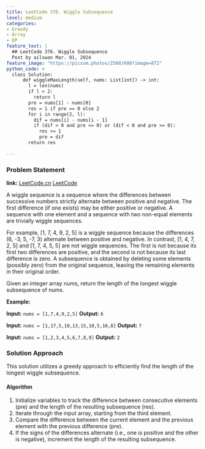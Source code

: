 ```yaml
---
title: LeetCode 376. Wiggle Subsequence
level: medium
categories:
- Greedy
- Array
- DP
feature_text: |
  ## LeetCode 376. Wiggle Subsequence
  Post by ailswan Mar. 01, 2024
feature_image: "https://picsum.photos/2560/600?image=872"
python_code: >
  class Solution:
      def wiggleMaxLength(self, nums: List[int]) -> int:
        l = len(nums)
        if l < 2:
          return l
        pre = nums[1] - nums[0]
        res = 1 if pre == 0 else 2
        for i in range(2, l):
          dif = nums[i] - nums[i - 1]
          if (dif > 0 and pre <= 0) or (dif < 0 and pre >= 0):
            res += 1
            pre = dif
        return res
         
---
```


### Problem Statement
**link:**
[LeetCode.cn](https://leetcode.cn/problems/wiggle-subsequence/)
[LeetCode](https://leetcode.com/problems/wiggle-subsequence/)

A wiggle sequence is a sequence where the differences between successive numbers strictly alternate between positive and negative. The first difference (if one exists) may be either positive or negative. A sequence with one element and a sequence with two non-equal elements are trivially wiggle sequences.

For example, [1, 7, 4, 9, 2, 5] is a wiggle sequence because the differences (6, -3, 5, -7, 3) alternate between positive and negative.
In contrast, [1, 4, 7, 2, 5] and [1, 7, 4, 5, 5] are not wiggle sequences. The first is not because its first two differences are positive, and the second is not because its last difference is zero.
A subsequence is obtained by deleting some elements (possibly zero) from the original sequence, leaving the remaining elements in their original order.

Given an integer array nums, return the length of the longest wiggle subsequence of nums.
 
**Example:**

**Input:** `nums = [1,7,4,9,2,5]`
**Output:** `6`
 
**Input:** `nums = [1,17,5,10,13,15,10,5,16,8]`
**Output:** `7`

**Input:** `nums = [1,2,3,4,5,6,7,8,9]`
**Output:** `2`

### Solution Approach
This solution utilizes a greedy approach to efficiently find the length of the longest wiggle subsequence.

#### Algorithm
1. Initialize variables to track the difference between consecutive elements (pre) and the length of the resulting subsequence (res).
2. Iterate through the input array, starting from the third element.
3. Compare the difference between the current element and the previous element with the previous difference (pre).
4. If the signs of the differences alternate (i.e., one is positive and the other is negative), increment the length of the resulting subsequence.